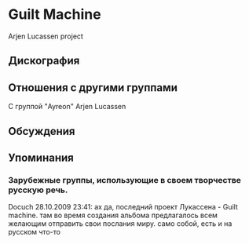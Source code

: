 # Guilt Machine

Arjen Lucassen project

## Дискография


## Отношения с другими группами

C группой "Ayreon" Arjen Lucassen 

## Обсуждения


## Упоминания

### Зарубежные группы, использующие в своем творчестве русскую речь.

Docuch 28.10.2009 23:41:
ах да, последний проект Лукассена - Guilt machine. там во время создания альбома предлагалось всем желающим отправить свои послания миру. само собой, есть и на русском что-то

